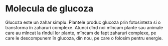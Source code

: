 # Molecula de glucoza

Glucoza este un zahar simplu. Plantele produc glucoza prin fotosinteza si o
transforma în zaharuri complexe. Atunci cînd noi mîncam plante sau animale care
au mîncat la rîndul lor plante, mîncam de fapt zaharuri complexe, pe care le
descompunem în glucoza, din nou, pe care o folosim pentru energie.
